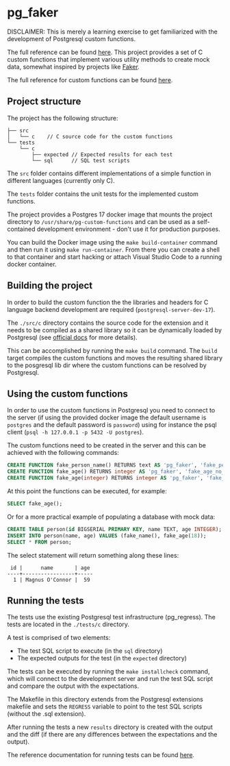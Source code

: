# pg_faker

DISCLAIMER: This is merely a learning exercise to get familiarized with the development of Postgresql custom functions.

The full reference can be found [here](https://www.postgresql.org/docs/current/xfunc-c.html).
This project provides a set of C custom functions that implement various utility methods to create mock data, somewhat inspired by projects like [Faker](https://faker.readthedocs.io/en/master/).

The full reference for custom functions can be found [here](https://www.postgresql.org/docs/current/xfunc-c.html).

## Project structure

The project has the following structure:

```
├── src
│   └── c    // C source code for the custom functions
└── tests
    └── c
        ├── expected // Expected results for each test
        └── sql      // SQL test scripts

```

The `src` folder contains different implementations of a simple function in different languages (currently only C).

The `tests` folder contains the unit tests for the implemented
custom functions.

The project provides a Postgres 17 docker image that mounts the project directory to `/usr/share/pg-custom-functions` and can be used as a self-contained development environment - don't use it for production purposes.

You can build the Docker image using the `make build-container` command and then run it using `make run-container`. From there you can create a shell to that container and start hacking or attach Visual Studio Code to a running docker container.

## Building the project

In order to build the custom function the the libraries and headers for C language backend development are required (`postgresql-server-dev-17`).

The `./src/c` directory contains the source code for the extension and it needs to be compiled as a shared library so it can be dynamically loaded by Postgresql (see [official docs](https://www.postgresql.org/docs/17/xfunc-c.html#DFUNC) for more details).

This can be accomplished by running the `make build` command. The `build` target compiles the custom functions and moves the resulting shared library to the posgresql lib dir where the custom functions can be resolved by Postgresql.

## Using the custom functions

In order to use the custom functions in Postgresql you need to connect to the server (if using the provided docker image the default username is `postgres` and the default password is `password`) using for instance the psql client (`psql -h 127.0.0.1 -p 5432 -U postgres`).

The custom functions need to be created in the server and this can be achieved with the following commands:

```sql
CREATE FUNCTION fake_person_name() RETURNS text AS 'pg_faker', 'fake_person_name' LANGUAGE C STRICT;
CREATE FUNCTION fake_age() RETURNS integer AS 'pg_faker', 'fake_age_no_minimum' LANGUAGE C STRICT;
CREATE FUNCTION fake_age(integer) RETURNS integer AS 'pg_faker', 'fake_age' LANGUAGE C STRICT;
```

At this point the functions can be executed, for example:

```sql
SELECT fake_age();
```

Or for a more practical example of populating a database with mock data:

```sql
CREATE TABLE person(id BIGSERIAL PRIMARY KEY, name TEXT, age INTEGER);
INSERT INTO person(name, age) VALUES (fake_name(), fake_age(18));
SELECT * FROM person;
```

The select statement will return something along these lines:
```
 id |      name       | age 
----+-----------------+-----
  1 | Magnus O'Connor |  59
```

## Running the tests

The tests use the existing Postgresql test infrastructure (pg_regress). The tests are located in the `./tests/c` directory.

A test is comprised of two elements:
* The test SQL script to execute (in the `sql` directory)
* The expected outputs for the test (in the `expected` directory)

The tests can be executed by running the `make installcheck` command, which will connect to the development server and run the test SQL script and compare the output with the expectations.

The Makefile in this directory extends from the Postgresql extensions makefile and sets the `REGRESS` variable to point to the test SQL scripts (without the .sql extension).

After running the tests a new `results` directory is created with the output and the diff (if there are any differences between the expectations and the output).

The reference documentation for running tests can be found [here](https://www.postgresql.org/docs/current/regress-run.html).
